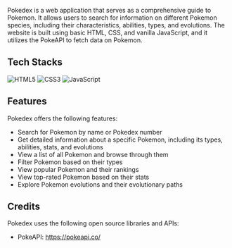 

Pokedex is a web application that serves as a comprehensive guide to Pokemon. It allows users to search for information on different Pokemon species, including their characteristics, abilities, types, and evolutions. The website is built using basic HTML, CSS, and vanilla JavaScript, and it utilizes the PokeAPI to fetch data on Pokemon.

## Tech Stacks

 ![HTML5](https://img.shields.io/badge/-HTML5-E34F26?style=for-the-badge&logo=html5&logoColor=white) ![CSS3](https://img.shields.io/badge/-CSS3-1572B6?style=for-the-badge&logo=css3&logoColor=white) ![JavaScript](https://img.shields.io/badge/-JavaScript-F7DF1E?style=for-the-badge&logo=javascript&logoColor=black) 

## Features

Pokedex offers the following features:

- Search for Pokemon by name or Pokedex number
- Get detailed information about a specific Pokemon, including its types, abilities, stats, and evolutions
- View a list of all Pokemon and browse through them
- Filter Pokemon based on their types
- View popular Pokemon and their rankings
- View top-rated Pokemon based on their stats
- Explore Pokemon evolutions and their evolutionary paths

## Credits

Pokedex uses the following open source libraries and APIs:

- PokeAPI: https://pokeapi.co/



